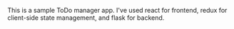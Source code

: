 This is a sample ToDo manager app.
I've used react for frontend, redux for client-side state management, and flask for backend.
